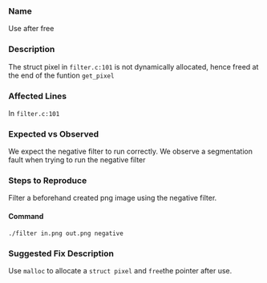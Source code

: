 ### Name
Use after free

### Description

The struct pixel in `filter.c:101` is not dynamically allocated, hence freed at the end of the funtion `get_pixel`

### Affected Lines
In `filter.c:101`

### Expected vs Observed
We expect the negative filter to run correctly.
We observe a segmentation fault when trying to run the negative filter


### Steps to Reproduce
Filter a beforehand created png image using the negative filter.

#### Command

```
./filter in.png out.png negative
```

### Suggested Fix Description
Use `malloc` to allocate a `struct pixel` and `free`the pointer after use.